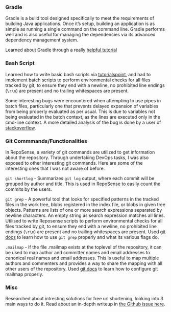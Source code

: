 <!--
	List the aspects you learned, and the resources you used to learn them, and a brief summary of each resource.
-->

### Gradle
Gradle is a build tool designed specifically to meet the requirements of building Java applications. Once it’s setup, building an application is as simple as running a single command on the command line. Gradle performs well and is also useful for managing the dependencies via its advanced dependency management system.

Learned about Gradle through a really [helpful tutorial](https://tomgregory.com/gradle-tutorial-for-complete-beginners/)


### Bash Script

Learned how to write basic bash scripts via [tutorialspoint](https://www.tutorialspoint.com/batch_script/index.htm), and had to implement batch scripts  to perform environmental checks for all files tracked by git, to ensure they end with a newline, no prohibited line endings (`\r\n`) are present and no trailing whitespaces are present. 

Some interesting bugs were encountered when attempting to use pipes in batch files, particularly one that prevents delayed expansion of variables from being properly evaluated as per usual. This is due to variables not being evaluated in the batch context, as the lines are executed only in the cmd-line context. A more detailed analysis of the bug is done by a user of  [stackoverflow](https://stackoverflow.com/questions/8192318/why-does-delayed-expansion-fail-when-inside-a-piped-block-of-code).


### Git Commmands/Functionalities

In RepoSense, a variety of git commands are utilized to get information about the repository. Through undertaking DevOps tasks, I was also exposed to other interesting git commands. Here are some of the interesting ones that I was not aware of before.

`git shortlog`  - Summarizes `git log` output, where each commit will be grouped by author and title. This is used in RepoSense to easily count the commits by the users.

`git grep` - A powerful tool that looks for specified patterns in the tracked files in the work tree, blobs registered in the index file, or blobs in given tree objects. Patterns are lists of one or more search expressions separated by newline characters. An empty string as search expression matches all lines. Utilised to write Reposense scripts to perform environmental checks for all files tracked by git, to ensure they end with a newline, no prohibited line endings (`\r\n`) are present and no trailing whitespaces are present. Used [git docs](https://git-scm.com/docs/git-grep) to learn how to use `git grep` properly and what its various flags do.

`.mailmap` - If the file .mailmap exists at the toplevel of the repository, it can be used to map author and committer names and email addresses to canonical real names and email addresses. This is useful to map multiple authors and commenters and provides a way to share the mapping with all other users of the repository. Used [git docs](https://git-scm.com/docs/git-grep) to learn how to configure git mailmap properly.


### Misc

Researched about intresting solutions for free url shortening, looking into 3 main ways to do it. Read about an in-depth writeup in [the 
 Github issue here](https://github.com/reposense/RepoSense/issues/1898). 
